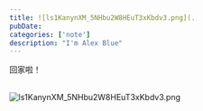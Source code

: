 ```yaml
---
title: ![ls1KanynXM_5NHbu2W8HEuT3xKbdv3.png](.
pubDate: 
categories: ['note']
description: "I'm Alex Blue"
---
```


回家啦！<br><br>

![ls1KanynXM_5NHbu2W8HEuT3xKbdv3.png](./attachments/bafybeihfihiouy3q7tenld4p7xppfqnsrk5p5qwyvmeph6yo24uji3sele)